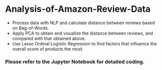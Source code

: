 # Analysis-of-Amazon-Review-Data

- Process data with NLP and calculate distance between reviews based on Bag-of-Words.
- Apply PCA to obtain and visualize the distance between reviews, and compared with that obtained above.
- Use Lasso Ordinal Logistic Regression to find factors that influence the overall score of products the most.

### Please refer to the Jupyter Notebook for detailed coding.
